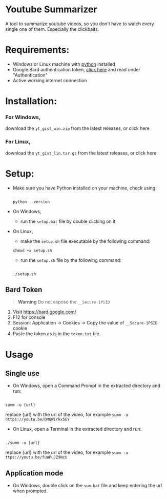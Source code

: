 # Youtube Summarizer

A tool to summarize youtube videos, so you don't have to watch every single one of them. Especially the clickbaits.

# Requirements:
- Windows or Linux machine with [python](https://www.python.org/) installed
- Google Bard authentication token, [click here](https://github.com/dsdanielpark/Bard-API#readme) and read under "Authentication"
- Active working internet connection

# Installation:
### For Windows, 
   download the ```yt_gist_win.zip``` from the latest releases, or click here
### For Linux, 
   download the ```yt_gist_lin.tar.gz``` from the latest releases, or click here

# Setup:
- Make sure you have Python installed on your machine, check using:
  ```
  
  python --version
  ```
- On Windows,
  - run the ```setup.bat``` file by double clicking on it
  
- On Linux, 
  - make the ```setup.sh``` file executable by the following command:
  ```
  chmod +x setup.sh
  ```
  - run the ```setup.sh``` file by the following command:
  ```
  
  ./setup.sh
  ```
  
## Bard Token
> **Warning** Do not expose the `__Secure-1PSID` 
1. Visit https://bard.google.com/
2. F12 for console
3. Session: Application → Cookies → Copy the value of  `__Secure-1PSID` cookie
4. Paste the token as is in the ```token.txt``` file.
  
# Usage
## Single use
   - On Windows, open a Command Prompt in the extracted directory and run:
   ```
   
   summ -u {url}
   ```
   replace {url} with the url of the video, for example
   ```summ -u https://youtu.be/DMQWirkx5EY```
   - On Linux, open a Terminal in the extracted directory and run:
   ```
   
   ./summ -u {url}
   ```
   replace {url} with the url of the video, for example
   ```summ -u ttps://youtu.be/fuWPuJZ9NcU```
    
## Application mode
   - On Windows, double click on the ```sum.bat``` file and keep entering the url when prompted.
